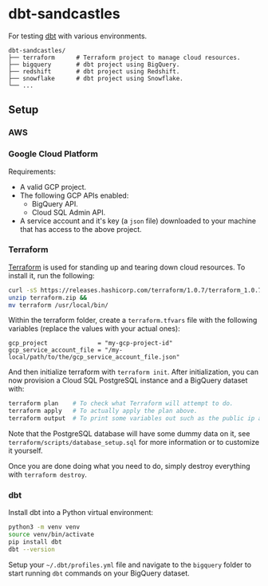 # dbt-sandcastles

For testing [dbt](https://www.getdbt.com/) with various environments.

```
dbt-sandcastles/
├── terraform      # Terraform project to manage cloud resources.
├── bigquery       # dbt project using BigQuery.
├── redshift       # dbt project using Redshift.
├── snowflake      # dbt project using Snowflake.
└── ...
```

## Setup

### AWS

### Google Cloud Platform

Requirements:

- A valid GCP project.
- The following GCP APIs enabled:
  - BigQuery API.
  - Cloud SQL Admin API.
- A service account and it's key (a `json` file) downloaded to your machine that has access to the above project.

### Terraform

[Terraform](https://www.terraform.io/) is used for standing up and tearing down cloud resources. To install it, run the following:

```sh
curl -sS https://releases.hashicorp.com/terraform/1.0.7/terraform_1.0.7_darwin_amd64.zip > terraform.zip &&
unzip terraform.zip &&
mv terraform /usr/local/bin/
```

Within the terraform folder, create a `terraform.tfvars` file with the following variables (replace the values with your actual ones):

```
gcp_project              = "my-gcp-project-id"
gcp_service_account_file = "/my-local/path/to/the/gcp_service_account_file.json"
```

And then initialize terraform with `terraform init`. After initialization, you can now provision a Cloud SQL PostgreSQL instance and a BigQuery dataset with:

```sh
terraform plan    # To check what Terraform will attempt to do.
terraform apply   # To actually apply the plan above.
terraform output  # To print some variables out such as the public ip address of the postgres database.
```

Note that the PostgreSQL database will have some dummy data on it, see `terraform/scripts/database_setup.sql` for more information or to customize it yourself.

Once you are done doing what you need to do, simply destroy everything with `terraform destroy`.

### dbt

Install dbt into a Python virtual environment:

```sh
python3 -m venv venv
source venv/bin/activate
pip install dbt
dbt --version
```

Setup your `~/.dbt/profiles.yml` file and navigate to the `bigquery` folder to start running `dbt` commands on your BigQuery dataset.
